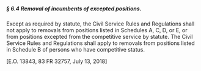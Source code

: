 ##### § 6.4 Removal of incumbents of excepted positions. #####

Except as required by statute, the Civil Service Rules and Regulations shall not apply to removals from positions listed in Schedules A, C, D, or E, or from positions excepted from the competitive service by statute. The Civil Service Rules and Regulations shall apply to removals from positions listed in Schedule B of persons who have competitive status.

[E.O. 13843, 83 FR 32757, July 13, 2018]